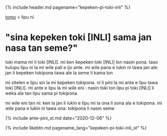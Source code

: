 {% include header.md pagename="kepeken-pi-toki-inli" %}

[<span class="st">tomo</span>](https://joelthomastr.github.io/tokipona/README_st) > <span class="st">lipu ni</span>

# <span class="st">"sina kepeken toki [INLI] sama jan nasa tan seme?"</span>

<span class="st">toki mama mi li toki [INLI]. mi ken kepeken toki [INLI] lon nasin pona. taso kulupu lipu ni la mi wile pali e ijo ante. mi wile pana e lukin ni tawa jan ale: jan li kepeken tokipona tawa ale la seme li kama lon </span>

<span class="st">mi sitelen e lipu sin la mi kepeken tokipona. ni li pini la mi ante e lipu tawa toki [INLI]. mi ante e lipu la mi wile eni : nasin toki lon lipu pi toki [INLI] li weka ala tan lipu sama pi tokipona.</span>

<span class="st">mi wile eni tan ni: ken la jan li lukin e lipu mi la ona li sona ala e tokipona. mi wile pana e lukin ni tawa ona: tokipona li nasin seme </span>

{% include ante-pini_st.md date="2020-12-06" %}

{% include likebtn.md pagename_lang="kepeken-pi-toki-inli_st" %}

